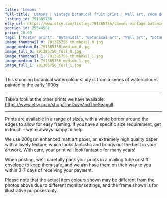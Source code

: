 ```yaml
---
title: 'Lemons '
full-title: 'Lemons | Vintage botanical fruit print | Wall art, room decor, vintage print, watercolour'
listing_id: 791385756
etsy_url: https://www.etsy.com/listing/791385756/lemons-vintage-botanical-fruit-print?utm_source=site&utm_medium=api&utm_campaign=api
section_id: 25544581
price: 10.60
tags: ["Poster print", "Botanical", "Botanical art", "Wall art", "Botanical poster", "Photograph", "Vintage", "Plant", "Watercolour", "High quality print", "Lemon", "USDA Pomological", "Citrus fruit"]
image_thumbnail_0: 791385756_thumbnail_0.jpg
image_medium_0: 791385756_medium_0.jpg
image_full_0: 791385756_full_0.jpg
image_thumbnail_1: 791385756_thumbnail_1.jpg
image_medium_1: 791385756_medium_1.jpg
image_full_1: 791385756_full_1.jpg
---
```

This stunning botanical watercolour study is from a series of watercolours painted in the early 1900s.

---

Take a look at the other prints we have available:
https://www.etsy.com/shop/TheDoveAndTheSeagull

----

Prints are available in a range of sizes, with a white border around the edges to allow for easy framing. If you have a specific size requirement, get in touch – we&#39;re always happy to help.

We use 200gsm enhanced matt art paper, an extremely high quality paper with a lovely texture, which looks fantastic and brings out the best in your artwork. With care, your print will look fantastic for many years!

When posting, we&#39;ll carefully pack your prints in a mailing tube or stiff envelope to keep them safe, and we aim have them on their way to you within 3-7 days of receiving your payment.

Please note that the actual item colours shown may be different from the photos above due to different monitor settings, and the frame shown is for illustrative purposes only.
